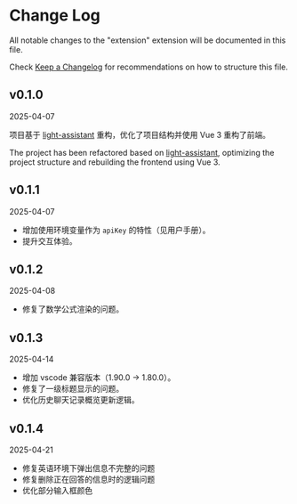 # Change Log

All notable changes to the "extension" extension will be documented in this file.

Check [Keep a Changelog](http://keepachangelog.com/) for recommendations on how to structure this file.

## v0.1.0

2025-04-07

项目基于 [light-assistant](https://github.com/HiMeditator/light-assistant) 重构，优化了项目结构并使用 Vue 3 重构了前端。

The project has been refactored based on [light-assistant](https://github.com/HiMeditator/light-assistant), optimizing the project structure and rebuilding the frontend using Vue 3.

## v0.1.1

2025-04-07

- 增加使用环境变量作为 `apiKey` 的特性（见用户手册）。
- 提升交互体验。

## v0.1.2

2025-04-08

- 修复了数学公式渲染的问题。

## v0.1.3

2025-04-14

- 增加 vscode 兼容版本（1.90.0 -> 1.80.0）。
- 修复了一级标题显示的问题。
- 优化历史聊天记录概览更新逻辑。

## v0.1.4

2025-04-21

- 修复英语环境下弹出信息不完整的问题
- 修复删除正在回答的信息时的逻辑问题
- 优化部分输入框颜色

